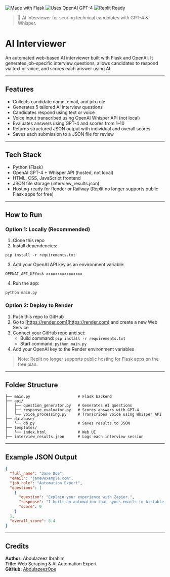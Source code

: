 ![Made with Flask](https://img.shields.io/badge/Powered%20By-Flask-blue)
![Uses OpenAI GPT-4](https://img.shields.io/badge/OpenAI-GPT--4-green)
![Replit Ready](https://img.shields.io/badge/Hosted%20on-Replit-orange)

> 🧠 AI Interviewer for scoring technical candidates with GPT-4 & Whisper.


# AI Interviewer

An automated web-based AI interviewer built with Flask and OpenAI. It generates job-specific interview questions, allows candidates to respond via text or voice, and scores each answer using AI.

---

## Features

- Collects candidate name, email, and job role
- Generates 5 tailored AI interview questions
- Candidates respond using text or voice
- Voice input transcribed using OpenAI Whisper API (not local)
- Evaluates answers using GPT-4 and scores from 1–10
- Returns structured JSON output with individual and overall scores
- Saves each submission to a JSON file for review

---

## Tech Stack

- Python (Flask)
- OpenAI GPT-4 + Whisper API (hosted, not local)
- HTML, CSS, JavaScript frontend
- JSON file storage (interview_results.json)
- Hosting-ready for Render or Railway (Replit no longer supports public Flask apps for free)

---

## How to Run

### Option 1: Locally (Recommended)
1. Clone this repo
2. Install dependencies:
```
pip install -r requirements.txt
```
3. Add your OpenAI API key as an environment variable:
```
OPENAI_API_KEY=sk-xxxxxxxxxxxxxxxx
```
4. Run the app:
```
python main.py
```

### Option 2: Deploy to Render
1. Push this repo to GitHub
2. Go to [https://render.com](https://render.com) and create a new Web Service
3. Connect your GitHub repo and set:
   - Build command: `pip install -r requirements.txt`
   - Start command: `python main.py`
4. Add your OpenAI key to the Render environment variables

> Note: Replit no longer supports public hosting for Flask apps on the free plan.

---

## Folder Structure
```
├── main.py                     # Flask backend
├── api/
│   ├── question_generator.py   # Generates AI questions
│   ├── response_evaluator.py   # Scores answers with GPT-4
│   └── voice_processing.py     # Transcribes voice using Whisper API
├── database/
│   └── db.py                   # Saves results to JSON
├── templates/
│   └── index.html              # Web UI
├── interview_results.json      # Logs each interview session
```

---

## Example JSON Output
```json
{
  "full_name": "Jane Doe",
  "email": "jane@example.com",
  "job_role": "Automation Expert",
  "questions": [
    {
      "question": "Explain your experience with Zapier.",
      "response": "I built an automation that syncs emails to Airtable.",
      "score": 9
    }
  ],
  "overall_score": 8.4
}
```

---

## Credits
**Author:** Abdulazeez Ibrahim  
**Title:** Web Scraping & AI Automation Expert  
**GitHub:** [AbdulazeezOpe](https://github.com/AbdulazeezOpe)




